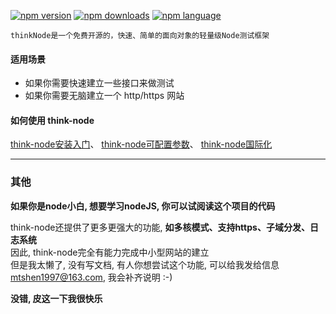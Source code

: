 [![npm version](https://img.shields.io/npm/v/think-node.svg?style=flat)](https://www.npmjs.com/package/think-node)
[![npm downloads](https://img.shields.io/npm/dt/think-node.svg)](https://www.npmjs.com/package/think-node)
[![npm language](https://img.shields.io/badge/language-nodeJS-red.svg)](https://www.npmjs.com/package/think-node)

	thinkNode是一个免费开源的，快速、简单的面向对象的轻量级Node测试框架

#### 适用场景
 - 如果你需要快速建立一些接口来做测试
 - 如果你需要无脑建立一个 http/https 网站


#### 如何使用 think-node
[think-node安装入门](https://github.com/mtshen/thinkNode/blob/master/docs/%E5%85%A5%E9%97%A8.md)、
[think-node可配置参数](https://github.com/mtshen/think-node/blob/master/docs/%E5%8F%82%E6%95%B0.md)、
[think-node国际化](https://github.com/mtshen/think-node/blob/master/docs/%E5%9B%BD%E9%99%85%E5%8C%96.md)

-------

### 其他

**如果你是node小白, 想要学习nodeJS, 你可以试阅读这个项目的代码**

think-node还提供了更多更强大的功能, **如多核模式、支持https、子域分发、日志系统**		
因此, think-node完全有能力完成中小型网站的建立   
但是我太懒了, 没有写文档, 有人你想尝试这个功能, 可以给我发给信息 mtshen1997@163.com, 我会补齐说明 :-)

**没错, 皮这一下我很快乐**
